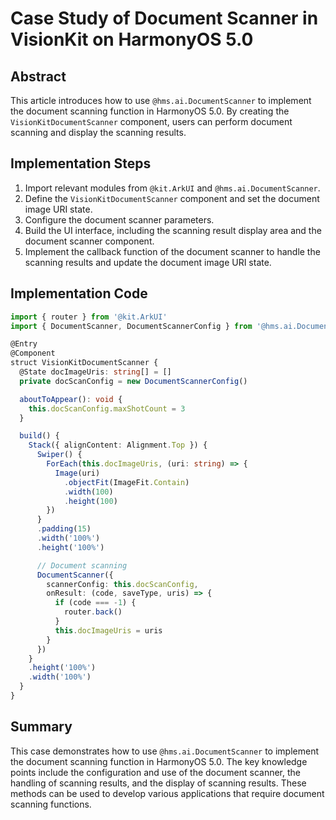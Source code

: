 # Case Study of Document Scanner in VisionKit on HarmonyOS 5.0

## Abstract
This article introduces how to use `@hms.ai.DocumentScanner` to implement the document scanning function in HarmonyOS 5.0. By creating the `VisionKitDocumentScanner` component, users can perform document scanning and display the scanning results.

## Implementation Steps
1. Import relevant modules from `@kit.ArkUI` and `@hms.ai.DocumentScanner`.
2. Define the `VisionKitDocumentScanner` component and set the document image URI state.
3. Configure the document scanner parameters.
4. Build the UI interface, including the scanning result display area and the document scanner component.
5. Implement the callback function of the document scanner to handle the scanning results and update the document image URI state.

## Implementation Code
```typescript
import { router } from '@kit.ArkUI' 
import { DocumentScanner, DocumentScannerConfig } from '@hms.ai.DocumentScanner' 

@Entry 
@Component 
struct VisionKitDocumentScanner { 
  @State docImageUris: string[] = [] 
  private docScanConfig = new DocumentScannerConfig() 

  aboutToAppear(): void { 
    this.docScanConfig.maxShotCount = 3 
  } 

  build() { 
    Stack({ alignContent: Alignment.Top }) { 
      Swiper() { 
        ForEach(this.docImageUris, (uri: string) => { 
          Image(uri) 
            .objectFit(ImageFit.Contain) 
            .width(100) 
            .height(100) 
        }) 
      } 
      .padding(15) 
      .width('100%') 
      .height('100%') 

      // Document scanning 
      DocumentScanner({ 
        scannerConfig: this.docScanConfig, 
        onResult: (code, saveType, uris) => { 
          if (code === -1) { 
            router.back() 
          } 
          this.docImageUris = uris 
        } 
      }) 
    } 
    .height('100%') 
    .width('100%') 
  } 
} 
```

## Summary
This case demonstrates how to use `@hms.ai.DocumentScanner` to implement the document scanning function in HarmonyOS 5.0. The key knowledge points include the configuration and use of the document scanner, the handling of scanning results, and the display of scanning results. These methods can be used to develop various applications that require document scanning functions.